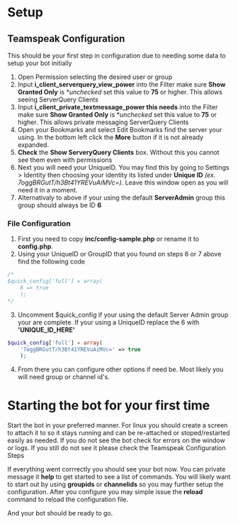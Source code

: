 # Setup
## Teamspeak Configuration
This should be your first step in configuration due to needing some data to setup your bot initially
1. Open Permission selecting the desired user or group
2. Input **i_client_serverquery_view_power** into the Filter make sure **Show Granted Only** is **unchecked* set this value to **75** or higher. This allows seeing ServerQuery Clients
3. Input **i_client_private_textmessage_power this needs** into the Filter make sure **Show Granted Only** is **unchecked* set this value to **75** or higher. This allows private messaging ServerQuery Clients
4. Open your Bookmarks and select Edit Bookmarks find the server your using. In the bottom left click the **More** button if it is not already expanded.
5. **Check** the **Show ServeryQuery Clients** box. Without this you cannot see them even with permissions
6. Next you will need your UniqueID. You may find this by going to Settings > Identity then choosing your identity its listed under **Unique ID** *(ex. 7oggBRGutT/h3Bt41YREVuAiMVc=)*. Leave this window open as you will need it in a moment.
7. Alternativaly to above if your using the default **ServerAdmin** group this group should always be ID **6**

### File Configuration
1. First you need to copy **inc/config-sample.php** or rename it to **config.php**.
2. Using your UniqueID or GroupID that you found on steps 6 or 7 above find the following code
```php
/*
$quick_config['full'] = array(
	6 => true
	);
*/
```
3. Uncomment $quick_config if your using the default Server Admin group your are complete. If your using a UniqueID replace the 6 with **'UNIQUE_ID_HERE'**
```php
$quick_config['full'] = array(
	'7oggBRGutT/h3Bt41YREVuAiMVc=' => true
	);
```
4. From there you can configure other options if need be. Most likely you will need group or channel id's.

# Starting the bot for your first time
Start the bot in your preferred manner. For linux you should create a screen to attach it to so it stays running and can be re-attached or stoped/restarted easily as needed.
If you do not see the bot check for errors on the window or logs. If you still do not see it please check the Teamspeak Configuration Steps

If everything went corrrectly you should see your bot now. You can private message it **help** to get started to see a list of commands.
You will likely want to start out by using **groupids** or **channelids** so you may further setup the configuration. After you configure you may simple issue the **reload** command to reload the configuration file.

And your bot should be ready to go.